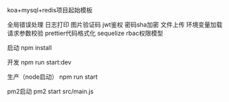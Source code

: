 koa+mysql+redis项目起始模板

全局错误处理
日志打印
图片验证码
jwt鉴权
密码sha加密
文件上传
环境变量加载
请求参数校验
prettier代码格式化
sequelize
rbac权限模型

启动
npm install

开发
npm run start:dev

生产（node启动）
npm run start

pm2启动
pm2 start src/main.js
